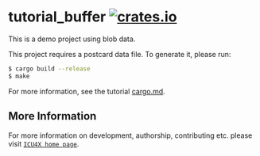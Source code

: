 # tutorial_buffer [![crates.io](https://img.shields.io/crates/v/tutorial_buffer)](https://crates.io/crates/tutorial_buffer)

This is a demo project using blob data.

This project requires a postcard data file. To generate it, please run:

```sh
$ cargo build --release
$ make
```

For more information, see the tutorial [cargo.md](../../cargo.md).

## More Information

For more information on development, authorship, contributing etc. please visit [`ICU4X home page`](https://github.com/unicode-org/icu4x).
